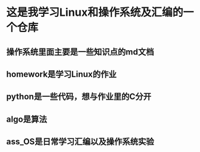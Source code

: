 # 这是我学习Linux和操作系统及汇编的一个仓库
## 操作系统里面主要是一些知识点的md文档
## homework是学习Linux的作业
## python是一些代码，想与作业里的C分开
## algo是算法
## ass_OS是日常学习汇编以及操作系统实验